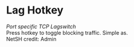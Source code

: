 # Lag Hotkey
_Port specific TCP Lagswitch_  
Press hotkey to toggle blocking traffic. Simple as.  
NetSH credit: Admin
